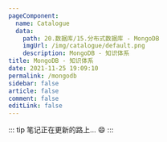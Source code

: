 ```yaml
---
pageComponent: 
  name: Catalogue
  data: 
    path: 20.数据库/15.分布式数据库 - MongoDB
    imgUrl: /img/catalogue/default.png
    description: MongoDB - 知识体系
title: MongoDB - 知识体系
date: 2021-11-25 19:09:10
permalink: /mongodb
sidebar: false
article: false
comment: false
editLink: false
---
```


::: tip
笔记正在更新的路上... :smile:
:::